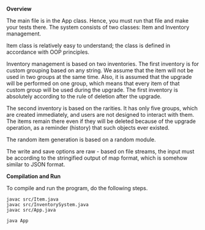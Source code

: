 **Overview**

The main file is in the App class. Hence, you must run that file and make your tests there.
The system consists of two classes: Item and Inventory management.

Item class is relatively easy to understand; the class is defined in accordance with OOP principles.

Inventory management is based on two inventories.
The first inventory is for custom grouping based on any string. We assume that the item will not be used in two groups at the same time. Also, it is assumed that the upgrade will be performed on one group, which means that every item of that custom group will be used during the upgrade. The first inventory is absolutely according to the rule of deletion after the upgrade.

The second inventory is based on the rarities. It has only five groups, which are created immediately, and users are not designed to interact with them.
The items remain there even if they will be deleted because of the upgrade operation, as a reminder (history) that such objects ever existed.

The random item generation is based on a random module.

The write and save options are raw - based on file streams, the input must be according to the stringified output of map format, which is somehow similar to JSON format.


**Compilation and Run**

To compile and run the program, do the following steps.

```
javac src/Item.java
javac src/InventorySystem.java
javac src/App.java
```

```
java App
```
